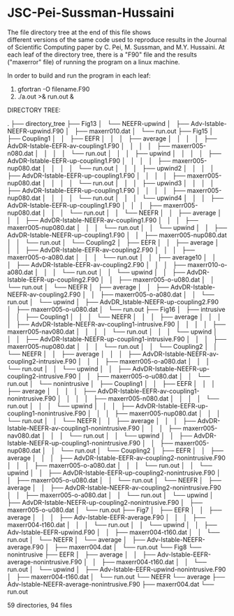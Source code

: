# JSC-Pei-Sussman-Hussaini

The file directory tree at the end of this file shows  
different versions of the same code used to reproduce results 
in the Journal of Scientific Computing 
paper by C. Pei, M. Sussman, and M.Y. Hussaini.  At each leaf of the 
directory tree, there is a "F90" file and the results ("maxerror" file)
of running the program on a linux machine.

In order to build and run the program in each leaf:
1. gfortran -O filename.F90
2. ./a.out >& run.out &



DIRECTORY TREE:

.
├── directory_tree
├── Fig13
│   └── NEEFR-upwind
│       ├── Adv-Istable-NEEFR-upwind.F90
│       ├── maxerr010.dat
│       └── run.out
├── Fig15
│   ├── Coupling1
│   │   ├── EEFR
│   │   │   ├── average
│   │   │   │   ├── AdvDR-Istable-EEFR-av-coupling1.F90
│   │   │   │   ├── maxerr005-n080.dat
│   │   │   │   └── run.out
│   │   │   ├── upwind
│   │   │   │   ├── AdvDR-Istable-EEFR-up-coupling1.F90
│   │   │   │   ├── maxerr005-nup080.dat
│   │   │   │   └── run.out
│   │   │   ├── upwind2
│   │   │   │   ├── AdvDR-Istable-EEFR-up-coupling1.F90
│   │   │   │   ├── maxerr005-nup080.dat
│   │   │   │   └── run.out
│   │   │   ├── upwind3
│   │   │   │   ├── AdvDR-Istable-EEFR-up-coupling1.F90
│   │   │   │   ├── maxerr005-nup080.dat
│   │   │   │   └── run.out
│   │   │   └── upwind4
│   │   │       ├── AdvDR-Istable-EEFR-up-coupling1.F90
│   │   │       ├── maxerr005-nup080.dat
│   │   │       └── run.out
│   │   └── NEEFR
│   │       ├── average
│   │       │   ├── AdvDR-Istable-NEEFR-av-coupling1.F90
│   │       │   ├── maxerr005-nup080.dat
│   │       │   └── run.out
│   │       └── upwind
│   │           ├── AdvDR-Istable-NEEFR-up-coupling1.F90
│   │           ├── maxerr005-nup080.dat
│   │           └── run.out
│   └── Coupling2
│       ├── EEFR
│       │   ├── average
│       │   │   ├── AdvDR-Istable-EEFR-av-coupling2.F90
│       │   │   ├── maxerr005-o-a080.dat
│       │   │   └── run.out
│       │   ├── average10
│       │   │   ├── AdvDR-Istable-EEFR-av-coupling2.F90
│       │   │   ├── maxerr010-o-a080.dat
│       │   │   └── run.out
│       │   └── upwind
│       │       ├── AdvDR-Istable-EEFR-up-coupling2.F90
│       │       ├── maxerr005-o-u080.dat
│       │       └── run.out
│       └── NEEFR
│           ├── average
│           │   ├── AdvDR-Istable-NEEFR-av-coupling2.F90
│           │   ├── maxerr005-o-a080.dat
│           │   └── run.out
│           └── upwind
│               ├── AdvDR_Istable-NEEFR-up-coupling2.F90
│               ├── maxerr005-o-u080.dat
│               └── run.out
├── Fig16
│   ├── intrusive
│   │   ├── Coupling1
│   │   │   └── NEEFR
│   │   │       ├── average
│   │   │       │   ├── AdvDR-Istable-NEEFR-av-coupling1-intrusive.F90
│   │   │       │   ├── maxerr005-nav080.dat
│   │   │       │   └── run.out
│   │   │       └── upwind
│   │   │           ├── AdvDR-Istable-NEEFR-up-coupling1-intrusive.F90
│   │   │           ├── maxerr005-nup080.dat
│   │   │           └── run.out
│   │   └── Coupling2
│   │       └── NEEFR
│   │           ├── average
│   │           │   ├── AdvDR-Istable-NEEFR-av-coupling2-intrusive.F90
│   │           │   ├── maxerr005-o-a080.dat
│   │           │   └── run.out
│   │           └── upwind
│   │               ├── AdvDR-Istable-NEEFR-up-coupling2-intrusive.F90
│   │               ├── maxerr005-o-u080.dat
│   │               └── run.out
│   └── nonintrusive
│       ├── Coupling1
│       │   ├── EEFR
│       │   │   ├── average
│       │   │   │   ├── AdvDR-Istable-EEFR-av-coupling1-nonintrusive.F90
│       │   │   │   ├── maxerr005-n080.dat
│       │   │   │   └── run.out
│       │   │   └── upwind
│       │   │       ├── AdvDR-Istable-EEFR-up-coupling1-nonintrusive.F90
│       │   │       ├── maxerr005-nup080.dat
│       │   │       └── run.out
│       │   └── NEEFR
│       │       ├── average
│       │       │   ├── AdvDR-Istable-NEEFR-av-coupling1-nonintrusive.F90
│       │       │   ├── maxerr005-nav080.dat
│       │       │   └── run.out
│       │       └── upwind
│       │           ├── AdvDR-Istable-NEEFR-up-coupling1-nonintrusive.F90
│       │           ├── maxerr005-nup080.dat
│       │           └── run.out
│       └── Coupling2
│           ├── EEFR
│           │   ├── average
│           │   │   ├── AdvDR-Istable-EEFR-av-coupling2-nonintrusive.F90
│           │   │   ├── maxerr005-o-a080.dat
│           │   │   └── run.out
│           │   └── upwind
│           │       ├── AdvDR-Istable-EEFR-up-coupling2-nonintrusive.F90
│           │       ├── maxerr005-o-u080.dat
│           │       └── run.out
│           └── NEEFR
│               ├── average
│               │   ├── AdvDR-Istable-NEEFR-av-coupling2-nonintrusive.F90
│               │   ├── maxerr005-o-a080.dat
│               │   └── run.out
│               └── upwind
│                   ├── AdvDR-Istable-NEEFR-up-coupling2-nonintrusive.F90
│                   ├── maxerr005-o-u080.dat
│                   └── run.out
├── Fig7
│   ├── EEFR
│   │   ├── average
│   │   │   ├── Adv-Istable-EEFR-average.F90
│   │   │   ├── maxerr004-t160.dat
│   │   │   └── run.out
│   │   └── upwind
│   │       ├── Adv-Istable-EEFR-upwind.F90
│   │       ├── maxerr004-t160.dat
│   │       └── run.out
│   └── NEEFR
│       └── average
│           ├── Adv-Istable-NEEFR-average.F90
│           ├── maxerr004.dat
│           └── run.out
└── Fig8
    └── nonintrusive
        ├── EEFR
        │   ├── average
        │   │   ├── Adv-Istable-EEFR-average-nonintrusive.F90
        │   │   ├── maxerr004-t160.dat
        │   │   └── run.out
        │   └── upwind
        │       ├── Adv-Istable-EEFR-upwind-nonintrusive.F90
        │       ├── maxerr004-t160.dat
        │       └── run.out
        └── NEEFR
            └── average
                ├── Adv-Istable-NEEFR-average-nonintrusive.F90
                ├── maxerr004.dat
                └── run.out

59 directories, 94 files
